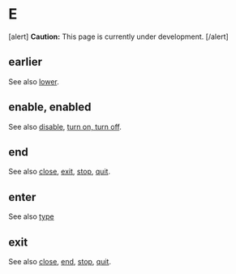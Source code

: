 # E

[alert] **Caution:** This page is currently under development. [/alert]

## earlier


See also [lower](l.md).

## enable, enabled


See also [disable](), [turn on, turn off]().

## end


See also [close](), [exit](), [stop](), [quit]().

## enter


See also [type](t.md)

## exit

See also [close](), [end](), [stop](), [quit]().
